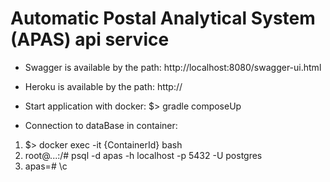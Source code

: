 # Automatic Postal Analytical System (APAS) api service

* Swagger is available by the path: http://localhost:8080/swagger-ui.html
* Heroku is available by the path: http://


* Start application with docker: $> gradle composeUp


* Connection to dataBase in container:
1) $> docker exec -it {ContainerId} bash 
2) root@...:/# psql -d apas -h localhost -p 5432 -U postgres
3) apas=# \c